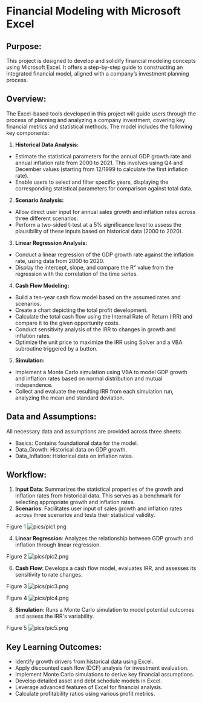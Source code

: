 # Financial Modeling with Microsoft Excel

## Purpose:
This project is designed to develop and solidify financial modeling concepts using Microsoft Excel. It offers a step-by-step guide to constructing an integrated financial model, aligned with a company’s investment planning process.

## Overview:
The Excel-based tools developed in this project will guide users through the process of planning and analyzing a company investment, covering key financial metrics and statistical methods. The model includes the following key components:
 1. **Historical Data Analysis:**
- Estimate the statistical parameters for the annual GDP growth rate and annual inflation rate from 2000 to 2021. This involves using Q4 and December values (starting from 12/1999 to calculate the first inflation rate).
- Enable users to select and filter specific years, displaying the corresponding statistical parameters for comparison against total data.
2. **Scenario Analysis:**
- Allow direct user input for annual sales growth and inflation rates across three different scenarios.
- Perform a two-sided t-test at a 5% significance level to assess the plausibility of these inputs based on historical data (2000 to 2020).
3. **Linear Regression Analysis:**
- Conduct a linear regression of the GDP growth rate against the inflation rate, using data from 2000 to 2020.
- Display the intercept, slope, and compare the R² value from the regression with the correlation of the time series.
4. **Cash Flow Modeling:**
 - Build a ten-year cash flow model based on the assumed rates and scenarios.
 - Create a chart depicting the total profit development.
 - Calculate the total cash flow using the Internal Rate of Return (IRR) and compare it to the given opportunity costs.
- Conduct sensitivity analysis of the IRR to changes in growth and inflation rates.
- Optimize the unit price to maximize the IRR using Solver and a VBA subroutine triggered by a button.
5. **Simulation:**
 - Implement a Monte Carlo simulation using VBA to model GDP growth and inflation rates based on normal distribution and mutual independence.
 - Collect and evaluate the resulting IRR from each simulation run, analyzing the mean and standard deviation.

## Data and Assumptions:
All necessary data and assumptions are provided across three sheets:
- Basics: Contains foundational data for the model.
- Data_Growth: Historical data on GDP growth.
- Data_Inflation: Historical data on inflation rates.

## Workflow:
 1.  **Input Data**: Summarizes the statistical properties of the growth and inflation rates from historical data. This serves as a benchmark for selecting appropriate growth and inflation rates.
2.   **Scenarios**: Facilitates user input of sales growth and inflation rates across three scenarios and tests their statistical validity.

Figure 1
![pics/pic1.png](:/162cab5fea824a49a70e11371982c2d0)

4.  **Linear Regression**: Analyzes the relationship between GDP growth and inflation through linear regression.

Figure 2
![pics/pic2.png](:/f21222ab024c41a6a8b23e92f6b26729)

6.  **Cash Flow**: Develops a cash flow model, evaluates IRR, and assesses its sensitivity to rate changes.

Figure 3
![pics/pic3.png](:/b8a75939a9324adda4459833208182fd)

Figure 4
![pics/pic4.png](:/cca8560b40174cf19b30e75031a95f91)

8.  **Simulation**: Runs a Monte Carlo simulation to model potential outcomes and assess the IRR's variability.

Figure 5
![pics/pic5.png](:/1405e9edfb9440d68fdfdc904c4754fe)

## Key Learning Outcomes:
 - Identify growth drivers from historical data using Excel.
 - Apply discounted cash flow (DCF) analysis for investment evaluation.
 - Implement Monte Carlo simulations to derive key financial assumptions.
 - Develop detailed asset and debt schedule models in Excel.
 - Leverage advanced features of Excel for financial analysis.
 - Calculate profitability ratios using various profit metrics.
